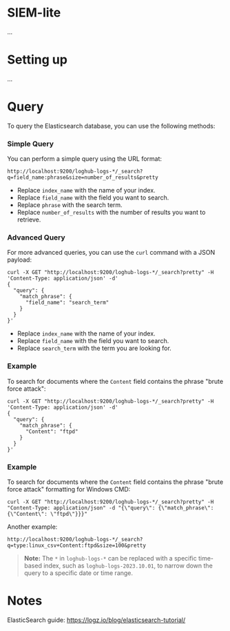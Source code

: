 # SIEM-lite
...

# Setting up
...

# Query
To query the Elasticsearch database, you can use the following methods:

### Simple Query
You can perform a simple query using the URL format:
```
http://localhost:9200/loghub-logs-*/_search?q=field_name:phrase&size=number_of_results&pretty
```
- Replace `index_name` with the name of your index.
- Replace `field_name` with the field you want to search.
- Replace `phrase` with the search term.
- Replace `number_of_results` with the number of results you want to retrieve.

### Advanced Query
For more advanced queries, you can use the `curl` command with a JSON payload:
```
curl -X GET "http://localhost:9200/loghub-logs-*/_search?pretty" -H 'Content-Type: application/json' -d'
{
  "query": {
    "match_phrase": {
      "field_name": "search_term"
    }
  }
}'
```
- Replace `index_name` with the name of your index.
- Replace `field_name` with the field you want to search.
- Replace `search_term` with the term you are looking for.

### Example
To search for documents where the `Content` field contains the phrase "brute force attack":
```
curl -X GET "http://localhost:9200/loghub-logs-*/_search?pretty" -H 'Content-Type: application/json' -d'
{
  "query": {
    "match_phrase": {
      "Content": "ftpd"
    }
  }
}'
```
### Example
To search for documents where the `Content` field contains the phrase "brute force attack" formatting for Windows CMD:
```
curl -X GET "http://localhost:9200/loghub-logs-*/_search?pretty" -H "Content-Type: application/json" -d "{\"query\": {\"match_phrase\": {\"Content\": \"ftpd\"}}}"

```
Another example:
```
http://localhost:9200/loghub-logs-*/_search?q=type:linux_csv+Content:ftpd&size=100&pretty
```

> **Note:** The `*` in `loghub-logs-*` can be replaced with a specific time-based index, such as `loghub-logs-2023.10.01`, to narrow down the query to a specific date or time range.

# Notes
ElasticSearch guide: https://logz.io/blog/elasticsearch-tutorial/
